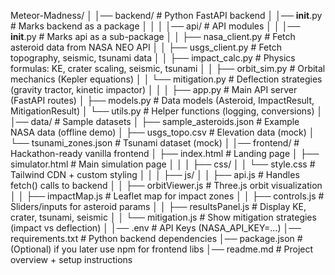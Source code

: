 Meteor-Madness/
│
│── backend/                         # Python FastAPI backend
│   │── __init__.py                  # Marks backend as a package
│   │
│   │── api/                         # API modules
│   │   │── __init__.py              # Marks api as a sub-package
│   │   ├── nasa_client.py           # Fetch asteroid data from NASA NEO API
│   │   ├── usgs_client.py           # Fetch topography, seismic, tsunami data
│   │   ├── impact_calc.py           # Physics formulas: KE, crater scaling, seismic, tsunami
│   │   ├── orbit_sim.py             # Orbital mechanics (Kepler equations)
│   │   └── mitigation.py            # Deflection strategies (gravity tractor, kinetic impactor)
│   │
│   ├── app.py                       # Main API server (FastAPI routes)
│   ├── models.py                    # Data models (Asteroid, ImpactResult, MitigationResult)
│   └── utils.py                     # Helper functions (logging, conversions)
│
│── data/                            # Sample datasets
│   ├── sample_asteroids.json        # Example NASA data (offline demo)
│   ├── usgs_topo.csv                # Elevation data (mock)
│   └── tsunami_zones.json           # Tsunami dataset (mock)
│
│── frontend/                        # Hackathon-ready vanilla frontend
│   ├── index.html                   # Landing page
│   ├── simulator.html               # Main simulation page
│   │
│   ├── css/
│   │   └── style.css                # Tailwind CDN + custom styling
│   │
│   ├── js/
│   │   ├── api.js                   # Handles fetch() calls to backend
│   │   ├── orbitViewer.js           # Three.js orbit visualization
│   │   ├── impactMap.js             # Leaflet map for impact zones
│   │   ├── controls.js              # Sliders/inputs for asteroid params
│   │   ├── resultsPanel.js          # Display KE, crater, tsunami, seismic
│   │   └── mitigation.js            # Show mitigation strategies (impact vs deflection)
│
│── .env                             # API Keys (NASA_API_KEY=...)
│── requirements.txt                 # Python backend dependencies
│── package.json                     # (Optional) if you later use npm for frontend libs
│── readme.md                        # Project overview + setup instructions

